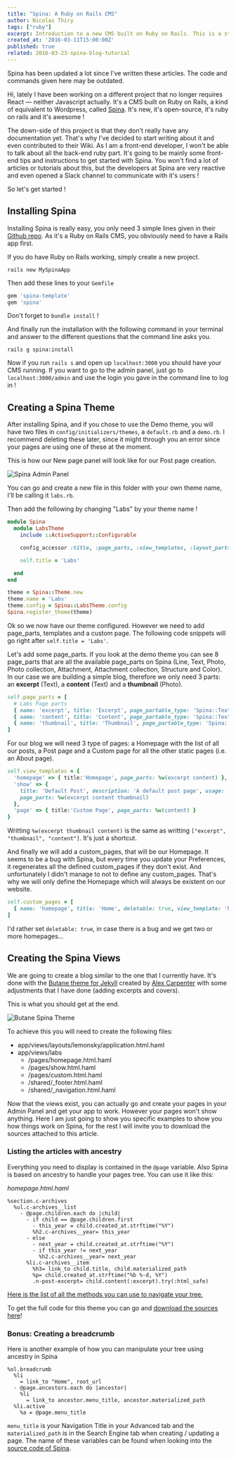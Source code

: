 ```yaml
---
title: "Spina: A Ruby on Rails CMS"
author: Nicolas Thiry
tags: ["ruby"]
excerpt: Introduction to a new CMS built on Ruby on Rails. This is a step by step guide to get started with it.
created_at: '2016-03-11T15:00:00Z'
published: true
related: 2016-03-23-spina-blog-tutorial
---
```


<div class="alert alert-warning">
Spina has been updated a lot since I've written these articles. The code and commands given here may be outdated.
</div>

Hi, lately I have been working on a different project that no longer requires React — neither Javascript actually. It's a CMS built on Ruby on Rails, a kind of equivalent to Wordpress, called [Spina](http://www.spinacms.com/). It's new, it's open-source, it's ruby on rails and it's awesome !

The down-side of this project is that they don't really have any documentation yet. That's why I've decided to start writing about it and even contributed to their Wiki. As I am a front-end developer, I won't be able to talk about all the back-end ruby part. It's going to be mainly some front-end tips and instructions to get started with Spina. You won't find a lot of articles or tutorials about this, but the developers at Spina are very reactive and even opened a Slack channel to communicate with it's users !

So let's get started !

## Installing Spina

Installing Spina is really easy, you only need 3 simple lines given in their [Github repo](https://github.com/denkGroot/Spina).
As it's a Ruby on Rails CMS, you obviously need to have a Rails app first.

If you do have Ruby on Rails working, simply create a new project.

```Shell
rails new MySpinaApp
```

Then add these lines to your `Gemfile`

```Ruby
gem 'spina-template'
gem 'spina'
```

Don't forget to `bundle install` !

And finally run the installation with the following command in your terminal and answer to the different questions that the command line asks you.

```Shell
rails g spina:install
```

Now if you run `rails s` and open up `localhost:3000` you should have your CMS running. If you want to go to the admin panel, just go to `localhost:3000/admin` and use the login you gave in the command line to log in !

## Creating a Spina Theme

After installing Spina, and if you chose to use the Demo theme, you will have two files in `config/initializers/themes`, a `default.rb` and a `demo.rb`. I recommend deleting these later, since it might through you an error since your pages are using one of these at the moment.

This is how our New page panel will look like for our Post page creation.

![Spina Admin Panel](../static/posts/2016-03-11-spina-rails-cms/spina-admin.png "Spina Admin Panel")

You can go and create a new file in this folder with your own theme name, I'll be calling it `labs.rb`.

Then add the following by changing "Labs" by your theme name !

```Ruby
module Spina
  module LabsTheme
    include ::ActiveSupport::Configurable

    config_accessor :title, :page_parts, :view_templates, :layout_parts, :custom_pages, :plugins, :structures

    self.title = 'Labs'

  end
end

theme = Spina::Theme.new
theme.name = 'Labs'
theme.config = Spina::LabsTheme.config
Spina.register_theme(theme)
```

Ok so we now have our theme configured. However we need to add page_parts, templates and a custom page.
The following code snippets will go right after `self.title = 'Labs'`.

Let's add some page_parts. If you look at the demo theme you can see 8 page_parts that are all the available page_parts on Spina (Line, Text, Photo, Photo collection, Attachment, Attachment collection, Structure and Color). In our case we are building a simple blog, therefore we only need 3 parts: an **excerpt** (Text), a **content** (Text) and a **thumbnail** (Photo).

```Ruby
self.page_parts = [
  # Labs Page parts
  { name: 'excerpt', title: 'Excerpt', page_partable_type: 'Spina::Text' },
  { name: 'content', title: 'Content', page_partable_type: 'Spina::Text' },
  { name: 'thumbnail', title: 'Thumbnail', page_partable_type: 'Spina::Photo' }
]
```

For our blog we will need 3 type of pages: a Homepage with the list of all our posts, a Post page and a Custom page for all the other static pages (i.e. an About page).

```Ruby
self.view_templates = {
  'homepage' => { title:'Homepage', page_parts: %w(excerpt content) },
  'show' => {
    title: 'Default Post', description: 'A default post page', usage: 'Can be used for a blog post',
    page_parts: %w(excerpt content thumbnail)
  },
  'page' => { title:'Custom Page', page_parts: %w(content) }
}
```
Writting `%w(excerpt thumbnail content)` is the same as writting `["excerpt", "thumbnail", "content"]`. It's just a shortcut.

And finally we will add a custom_pages, that will be our Homepage. It seems to be a bug with Spina, but every time you update your Preferences, it regenerates all the defined custom_pages if they don't exist. And unfortunately I didn't manage to not to define any custom_pages. That's why we will only define the Homepage which will always be existent on our website.

```Ruby
self.custom_pages = [
  { name: 'homepage', title: 'Home', deletable: true, view_template: 'homepage' }
]
```

I'd rather set `deletable: true`, in case there is a bug and we get two or more homepages...

## Creating the Spina Views

We are going to create a blog similar to the one that I currently have. It's done with the [Butane theme for Jekyll](https://github.com/alexcarpenter/butane-jekyll-theme) created by [Alex Carpenter](http://alexcarpenter.me/) with some adjustments that I have done (adding excerpts and covers).

This is what you should get at the end.

![Butane Spina Theme](../static/posts/2016-03-11-spina-rails-cms/tutorial-blog.png "Butane Spina Theme")

To achieve this you will need to create the following files:

* app/views/layouts/lemonsky/application.html.haml
* app/views/labs
  * /pages/homepage.html.haml
  * /pages/show.html.haml
  * /pages/custom.html.haml
  * /shared/_footer.html.haml
  * /shared/_navigation.html.haml

Now that the views exist, you can actually go and create your pages in your Admin Panel and get your app to work. However your pages won't show anything. Here I am just going to show you specific examples to show you how things work on Spina, for the rest I will invite you to download the sources attached to this article.

### Listing the articles with ancestry

Everything you need to display is contained in the `@page` variable. Also Spina is based on ancestry to handle your pages tree. You can use it like this:

_homepage.html.haml_

```Haml
%section.c-archives
  %ul.c-archives__list
    - @page.children.each do |child|
      - if child == @page.children.first
        - this_year = child.created_at.strftime("%Y")
        %h2.c-archives__year= this_year
      - else
        - next_year = child.created_at.strftime("%Y")
        - if this_year != next_year
          %h2.c-archives__year= next_year
      %li.c-archives__item
        %h3= link_to child.title, child.materialized_path
        %p= child.created_at.strftime("%b %-d, %Y")
        .n-post-excerpt= child.content(:excerpt).try(:html_safe)
```

[Here is the list of all the methods you can use to navigate your tree.](https://github.com/stefankroes/ancestry#navigating-your-tree)

To get the full code for this theme you can go and [download the sources here](https://github.com/nicolasthy/Spina-Butane-Theme)!

### Bonus: Creating a breadcrumb

Here is another example of how you can manipulate your tree using ancestry in Spina

```Haml
%ol.breadcrumb
  %li
    = link_to "Home", root_url
  - @page.ancestors.each do |ancestor|
    %li
      = link_to ancestor.menu_title, ancestor.materialized_path
  %li.active
    %a = @page.menu_title
```

`menu_title` is your Navigation Title in your Advanced tab and the `materialized_path` is in the Search Engine tab when creating / updating a page. The name of these variables can be found when looking into the [source code of Spina](https://github.com/denkGroot/Spina/blob/master/app/views/spina/admin/pages/_form_advanced.html.haml).

